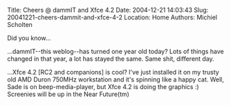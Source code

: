 Title: Cheers @ dammIT and Xfce 4.2
Date: 2004-12-21 14:03:43
Slug: 20041221-cheers-dammit-and-xfce-4-2
Location: Home
Authors: Michiel Scholten

<p>Did you know...</p>
<p>...dammIT--this weblog--has turned one year old today? Lots of things have changed in that year, a lot has stayed the same. Same shit, different day.</p>
<p>...Xfce 4.2 [RC2 and companions] is cool? I've just installed it on my trusty old AMD Duron 750MHz workstation and it's spinning like a happy cat. Well, Sade is on beep-media-player, but Xfce 4.2 is doing the graphics :) Screenies will be up in the Near Future(tm)</p>